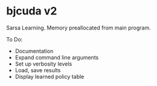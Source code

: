 # bjcuda v2
Sarsa Learning.
Memory preallocated from main program.

To Do:
* Documentation
* Expand command line arguments
* Set up verbosity levels
* Load, save results
* Display learned policy table
